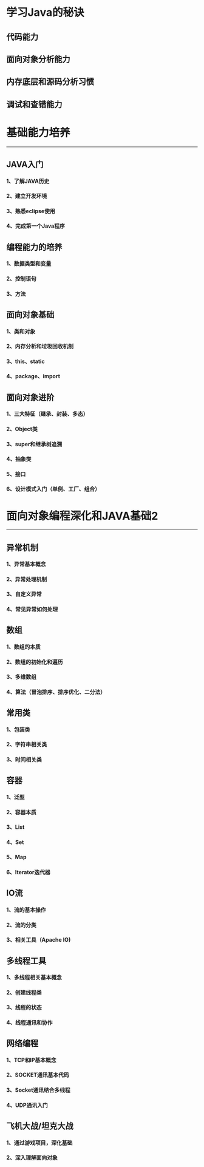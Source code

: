 # 学习Java的秘诀
## 代码能力
## 面向对象分析能力
## 内存底层和源码分析习惯
## 调试和查错能力

# 基础能力培养
----
## JAVA入门
#### 1、了解JAVA历史
#### 2、建立开发环境
#### 3、熟悉eclipse使用
#### 4、完成第一个Java程序
## 编程能力的培养
#### 1、数据类型和变量
#### 2、控制语句
#### 3、方法
## 面向对象基础
#### 1、类和对象
#### 2、内存分析和垃圾回收机制
#### 3、this、static
#### 4、package、import
## 面向对象进阶
#### 1、三大特征（继承、封装、多态）
#### 2、Object类
#### 3、super和继承树追溯
#### 4、抽象类
#### 5、接口
#### 6、设计模式入门（单例、工厂、组合）
# 面向对象编程深化和JAVA基础2
----
## 异常机制
#### 1、异常基本概念
#### 2、异常处理机制
#### 3、自定义异常
#### 4、常见异常如何处理
## 数组
#### 1、数组的本质
#### 2、数组的初始化和遍历
#### 3、多维数组
#### 4、算法（冒泡排序、排序优化、二分法）
## 常用类
#### 1、包装类
#### 2、字符串相关类
#### 3、时间相关类
## 容器
#### 1、泛型
#### 2、容器本质
#### 3、List
#### 4、Set
#### 5、Map
#### 6、Iterator迭代器
## IO流
#### 1、流的基本操作
#### 2、流的分类
#### 3、相关工具（Apache IO)
## 多线程工具
#### 1、多线程相关基本概念
#### 2、创建线程类
#### 3、线程的状态
#### 4、线程通讯和协作
## 网络编程
#### 1、TCP和IP基本概念
#### 2、SOCKET通讯基本代码
#### 3、Socket通讯结合多线程
#### 4、UDP通讯入门
## 飞机大战/坦克大战
#### 1、通过游戏项目，深化基础
#### 2、深入理解面向对象
